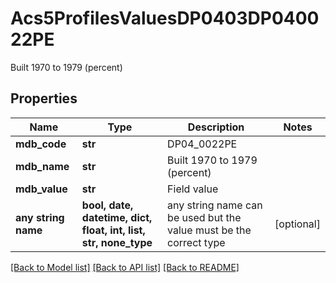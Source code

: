 # Acs5ProfilesValuesDP0403DP040022PE

Built 1970 to 1979 (percent)

## Properties
Name | Type | Description | Notes
------------ | ------------- | ------------- | -------------
**mdb_code** | **str** | DP04_0022PE | 
**mdb_name** | **str** | Built 1970 to 1979 (percent) | 
**mdb_value** | **str** | Field value | 
**any string name** | **bool, date, datetime, dict, float, int, list, str, none_type** | any string name can be used but the value must be the correct type | [optional]

[[Back to Model list]](../README.md#documentation-for-models) [[Back to API list]](../README.md#documentation-for-api-endpoints) [[Back to README]](../README.md)


